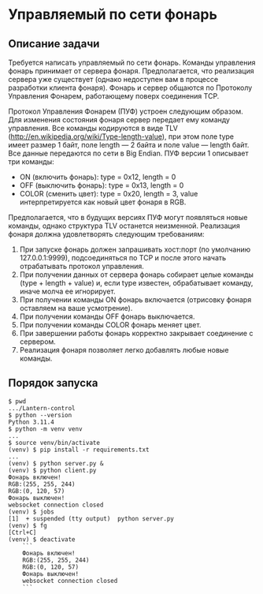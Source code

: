 # Управляемый по сети фонарь

## Описание задачи
Требуется написать управляемый по сети фонарь.
Команды управления фонарь принимает от сервера фонаря. 
Предполагается, что реализация сервера уже существует (однако недоступен вам в процессе разработки клиента фонаря).
Фонарь и сервер общаются по Протоколу Управления Фонарем, работающему поверх соединения TCP.

Протокол Управления Фонарем (ПУФ) устроен следующим образом. 
Для изменения состояния фонаря сервер передает ему команду управления. 
Все команды кодируются в виде TLV (http://en.wikipedia.org/wiki/Type-length-value), 
при этом поле type имеет размер 1 байт, поле length — 2 байта и поле value —  length байт. 
Все данные передаются по сети в Big Endian. 
ПУФ версии 1 описывает три команды:
- ON (включить фонарь): type = 0x12, length = 0
- OFF (выключить фонарь): type = 0x13, length = 0
- COLOR (сменить цвет): type = 0x20, length = 3, value интерпретируется как новый цвет фонаря в RGB.

Предполагается, что в будущих версиях ПУФ могут появляться новые команды, однако структура TLV останется неизменной. 
Реализация фонаря должна удовлетворять следующим требованиям:

1. При запуске фонарь должен запрашивать хост:порт (по умолчанию 127.0.0.1:9999),
подсоединяться по TCP и после этого начать отрабатывать протокол управления.
2. При получении данных от сервера фонарь собирает целые команды (type + length + value) и,
если type известен, обрабатывает команду, иначе молча ее игнорирует.
3. При получении команды ON фонарь включается (отрисовку фонаря оставляем на 
ваше усмотрение).
4. При получении команды OFF фонарь выключается.
5. При получении команды COLOR фонарь меняет цвет.
6. При завершении работы фонарь корректно закрывает соединение с сервером.
7. Реализация фонаря позволяет легко добавлять любые новые команды.

## Порядок запуска

```shell
$ pwd
.../Lantern-control
$ python --version
Python 3.11.4
$ python -m venv venv
...
$ source venv/bin/activate
(venv) $ pip install -r requirements.txt
...
(venv) $ python server.py &
(venv) $ python client.py
Фонарь включен!
RGB:(255, 255, 244)
RGB:(0, 120, 57)
Фонарь выключен!
websocket connection closed
(venv) $ jobs
[1]  + suspended (tty output)  python server.py
(venv) $ fg
[Ctrl+C]
(venv) $ deactivate
    ```
    Фонарь включен!
    RGB:(255, 255, 244)
    RGB:(0, 120, 57)
    Фонарь выключен!
    websocket connection closed
    ```
